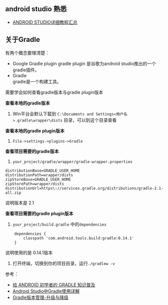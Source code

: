 
## android studio 熟悉

* [ANDROID STUDIO详细教程汇总](http://stormzhang.com/devtools/2015/06/17/android-studio-all/)

## 关于Gradle

有两个概念要理清楚：
* Google Gradle plugin
    gradle plugin 是谷歌为android studio推出的一个gradle插件。
* Gradle  
    gradle是一个构建工具。

需要学会如何查看gradle版本与gradle plugin版本

**查看本地的gradle版本**
1. Win平台会默认下载到 `C:\Documents and Settings<用户名>.gradle\wrapper\dists` 目录，可以到这个目录查看

**查看本地的gradle plugin版本**
1. `File->settings->plugins->Gradle`

**查看项目需要的gradle版本**
1. `your_project/gradle/wrapper/gradle-wrapper.properties` 
```
distributionBase=GRADLE_USER_HOME
distributionPath=wrapper/dists
zipStoreBase=GRADLE_USER_HOME
zipStorePath=wrapper/dists
distributionUrl=https\://services.gradle.org/distributions/gradle-2.1-all.zip
```
说明版本是 2.1

**查看项目需要的gradle plugin版本**
1. `your_project/build.gradle` 中的`dependencies`
```
    dependencies {
        classpath 'com.android.tools.build:gradle:0.14.1'
    }
```
说明使用的是 0.14.1版本

1. 打开终端，切换到你的项目目录，运行`./gradlew -v`


参考：
* [给 ANDROID 初学者的 GRADLE 知识普及](http://stormzhang.com/android/2016/07/02/gradle-for-android-beginners/)
* [Android Studio中Gradle使用详解](http://www.jianshu.com/p/02cb9a0eb2a0)
* [Gradle版本管理-升级与降级](http://hucaihua.cn/2016/09/27/Gradle_upgrade/)

